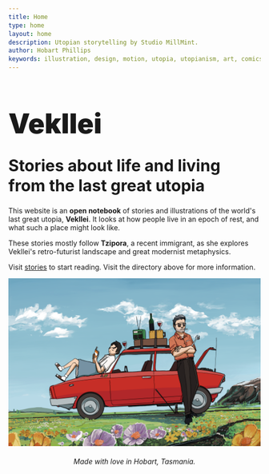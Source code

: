 ```yaml
---
title: Home
type: home
layout: home
description: Utopian storytelling by Studio MillMint.
author: Hobart Phillips
keywords: illustration, design, motion, utopia, utopianism, art, comics, comic, hobart, phillips, vekllei, millmint
---
```

<!--<div class="emoji" id="whirlybat" style="text-align: center;">g</div>-->
<h1 style="font-size:3.4rem; font-weight: 900; line-height: 3.5rem;">Vekllei</h1>
<h1 style="font-size:32px; line-height: 2.5rem; margin-top: 1rem;">Stories about life and living from the last great utopia</h1>

This website is an **open notebook** of stories and illustrations of the world's last great utopia, **Vekllei**. It looks at how people live in an epoch of rest, and what such a place might look like.

These stories mostly follow **Tzipora**, a recent immigrant, as she explores Vekllei's retro-futurist landscape and great modernist metaphysics.

Visit [stories](/posts) to start reading. Visit the directory above for more information.

![img](/images/picnic.png)

<h6 style="text-align: center; color: var(--color-gray)">Made with love in Hobart, Tasmania.</h6>
